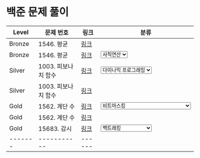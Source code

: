 # 백준 문제 풀이

| Level | 문제 번호 | 링크 | 분류 |
|-------|-----------|------|------|
| Bronze | 1546. 평균 | [링크](%EB%B0%B1%EC%A4%80/Bronze/1546.%E2%80%85%ED%8F%89%EA%B7%A0/README.md) |  |
| Bronze | 1546. 평균 | [링크](%EB%B0%B1%EC%A4%80/Bronze/1546.%E2%80%85%ED%8F%89%EA%B7%A0/README.md) | <select> <option>사칙연산</option><option>수학</option> </select> |
| Silver | 1003. 피보나치 함수 | [링크](%EB%B0%B1%EC%A4%80/Silver/1003.%E2%80%85%ED%94%BC%EB%B3%B4%EB%82%98%EC%B9%98%E2%80%85%ED%95%A8%EC%88%98/README.md) | <select> <option>다이나믹 프로그래밍</option> </select> |
| Silver | 1003. 피보나치 함수 | [링크](%EB%B0%B1%EC%A4%80/Silver/1003.%E2%80%85%ED%94%BC%EB%B3%B4%EB%82%98%EC%B9%98%E2%80%85%ED%95%A8%EC%88%98/README.md) |  |
| Gold | 1562. 계단 수 | [링크](%EB%B0%B1%EC%A4%80/Gold/1562.%E2%80%85%EA%B3%84%EB%8B%A8%E2%80%85%EC%88%98/README.md) | <select> <option>비트마스킹</option><option>다이나믹 프로그래밍</option><option>비트필드를 이용한 다이나믹 프로그래밍</option> </select> |
| Gold | 1562. 계단 수 | [링크](%EB%B0%B1%EC%A4%80/Gold/1562.%E2%80%85%EA%B3%84%EB%8B%A8%E2%80%85%EC%88%98/README.md) |  |
| Gold | 15683. 감시 | [링크](%EB%B0%B1%EC%A4%80/Gold/15683.%E2%80%85%EA%B0%90%EC%8B%9C/README.md) | <select> <option>백트래킹</option><option>브루트포스 알고리즘</option><option>구현</option><option>시뮬레이션</option> </select> |
| ------- | ----------- | ------ |  |
